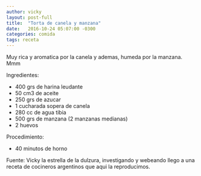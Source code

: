 ```yaml
---
author: vicky
layout: post-full
title:  "Torta de canela y manzana"
date:   2016-10-24 05:07:00 -0300
categories: comida
tags: receta
---
```


Muy rica y aromatica por la canela y ademas, humeda por la manzana. Mmm


Ingredientes:

- 400 grs de harina leudante
- 50 cm3 de aceite
- 250 grs de azucar
- 1 cucharada sopera de canela
- 280 cc de agua tibia
- 500 grs de manzana (2 manzanas medianas)
- 2 huevos

Procedimiento:

- 40 minutos de horno



Fuente:
Vicky la estrella de la dulzura, investigando y webeando llego a una receta de cocineros argentinos que aqui la reproducimos.
